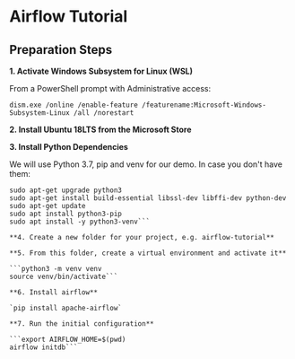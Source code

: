 # Airflow Tutorial

## Preparation Steps

**1. Activate Windows Subsystem for Linux (WSL)**

From a PowerShell prompt with Administrative access:

`dism.exe /online /enable-feature /featurename:Microsoft-Windows-Subsystem-Linux /all /norestart`

**2. Install Ubuntu 18LTS from the Microsoft Store**

**3. Install Python Dependencies**

We will use Python 3.7, pip and venv for our demo. In case you don't have them:

```sudo apt-get update
sudo apt-get upgrade python3
sudo apt-get install build-essential libssl-dev libffi-dev python-dev
sudo apt-get update
sudo apt install python3-pip
sudo apt install -y python3-venv```

**4. Create a new folder for your project, e.g. airflow-tutorial**

**5. From this folder, create a virtual environment and activate it**

```python3 -m venv venv
source venv/bin/activate```

**6. Install airflow**

`pip install apache-airflow`

**7. Run the initial configuration**

```export AIRFLOW_HOME=$(pwd)
airflow initdb```
